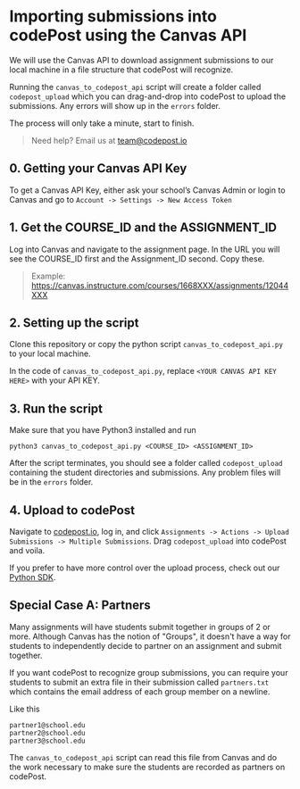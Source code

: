 # Importing submissions into codePost using the Canvas API

We will use the Canvas API to download assignment submissions to our local machine in a file structure that codePost will recognize.

Running the `canvas_to_codepost_api` script will create a folder called `codepost_upload` which you can drag-and-drop into codePost to upload the submissions. Any errors will show up in the `errors` folder.

The process will only take a minute, start to finish.

> Need help? Email us at team@codepost.io

## 0. Getting your Canvas API Key

To get a Canvas API Key, either ask your school’s Canvas Admin or login to Canvas and go to `Account -> Settings -> New Access Token`

## 1. Get the COURSE_ID and the ASSIGNMENT_ID

Log into Canvas and navigate to the assignment page. In the URL you will see the COURSE_ID first and the Assignment_ID second. Copy these.

> Example: https://canvas.instructure.com/courses/1668XXX/assignments/12044XXX

## 2. Setting up the script

Clone this repository or copy the python script `canvas_to_codepost_api.py` to your local machine.

In the code of `canvas_to_codepost_api.py`, replace `<YOUR CANVAS API KEY HERE>` with your API KEY.

## 3. Run the script

Make sure that you have Python3 installed and run

`python3 canvas_to_codepost_api.py <COURSE_ID> <ASSIGNMENT_ID>`

After the script terminates, you should see a folder called `codepost_upload` containing the student directories and submissions. Any problem files will be in the `errors` folder.

## 4. Upload to codePost

Navigate to [codepost.io](https://codepost.io), log in, and click `Assignments -> Actions -> Upload Submissions -> Multiple Submissions`. Drag `codepost_upload` into codePost and voila.

If you prefer to have more control over the upload process, check out our [Python SDK](https://github.com/codepost-io/codepost-python).

## Special Case A: Partners

Many assignments will have students submit together in groups of 2 or more. Although Canvas has the notion of "Groups", it doesn't have a way for students to independently decide to partner on an assignment and submit together.

If you want codePost to recognize group submissions, you can require your students to submit an extra file in their submission called `partners.txt` which contains the email address of each group member on a newline.

Like this

```
partner1@school.edu
partner2@school.edu
partner3@school.edu
```

The `canvas_to_codepost_api` script can read this file from Canvas and do the work necessary to make sure the students are recorded as partners on codePost.
